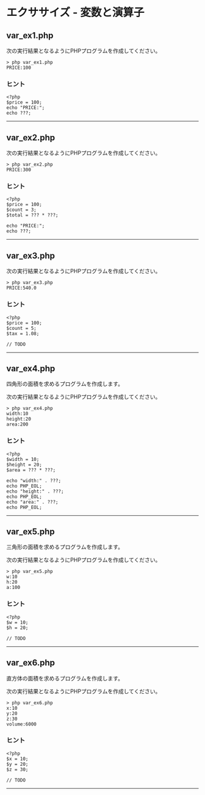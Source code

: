 # エクササイズ - 変数と演算子

## var_ex1.php

次の実行結果となるようにPHPプログラムを作成してください。

```
> php var_ex1.php
PRICE:100
```

### ヒント

```
<?php
$price = 100;
echo "PRICE:";
echo ???;
```

---

## var_ex2.php

次の実行結果となるようにPHPプログラムを作成してください。

```
> php var_ex2.php
PRICE:300
```

### ヒント

```
<?php
$price = 100;
$count = 3;
$total = ??? * ???;

echo "PRICE:";
echo ???;
```

---

## var_ex3.php

次の実行結果となるようにPHPプログラムを作成してください。

```
> php var_ex3.php
PRICE:540.0
```

### ヒント

```
<?php
$price = 100;
$count = 5;
$tax = 1.08;

// TODO
```

---

## var_ex4.php

四角形の面積を求めるプログラムを作成します。

次の実行結果となるようにPHPプログラムを作成してください。

```
> php var_ex4.php
width:10
height:20
area:200
```

### ヒント

```
<?php
$width = 10;
$height = 20;
$area = ??? * ???;

echo "width:" . ???;
echo PHP_EOL;
echo "height:" . ???;
echo PHP_EOL;
echo "area:" . ???;
echo PHP_EOL;
```

---

## var_ex5.php

三角形の面積を求めるプログラムを作成します。

次の実行結果となるようにPHPプログラムを作成してください。

```
> php var_ex5.php
w:10
h:20
a:100
```

### ヒント

```
<?php
$w = 10;
$h = 20;

// TODO
```

---

## var_ex6.php

直方体の面積を求めるプログラムを作成します。

次の実行結果となるようにPHPプログラムを作成してください。

```
> php var_ex6.php
x:10
y:20
z:30
volume:6000
```

### ヒント

```
<?php
$x = 10;
$y = 20;
$z = 30;

// TODO
```

---
